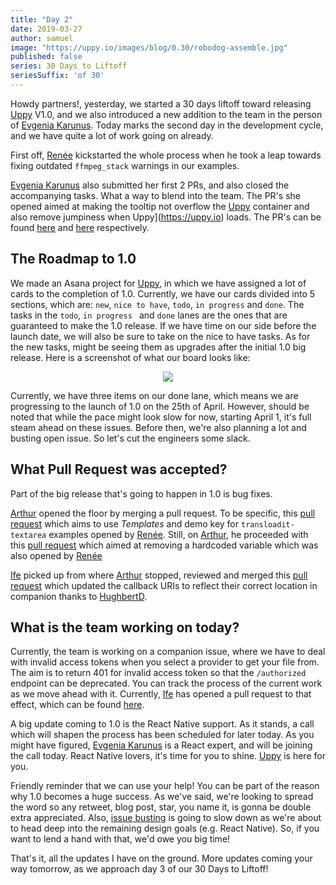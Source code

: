 ```yaml
---
title: "Day 2"
date: 2019-03-27
author: samuel
image: "https://uppy.io/images/blog/0.30/robodog-assemble.jpg"
published: false
series: 30 Days to Liftoff
seriesSuffix: 'of 30'
---
```


Howdy partners!, yesterday, we started a 30 days liftoff toward releasing [Uppy](https://uppy.io) V1.0, and we also introduced a new addition to the team in the person of [Evgenia Karunus](https://github.com/lakesare). Today marks the second day in the development cycle, and we have quite a lot of work going on already. 

<!--more-->

First off, [Renée](https://github.com/goto-bus-stop) kickstarted the whole process when he took a leap towards fixing outdated `ffmpeg_stack` warnings in our examples. 

[Evgenia Karunus](https://github.com/lakesare) also submitted her first 2 PRs, and also closed the accompanying tasks. What a way to blend into the team. The PR's she opened aimed at making the tooltip not overflow the [Uppy](https://uppy.io) container and also remove jumpiness when Uppy](https://uppy.io) loads. The PR's can be found [here](https://github.com/transloadit/uppy/pull/1382) and [here](https://github.com/transloadit/uppy/pull/1383) respectively.

## The Roadmap to 1.0

We made an Asana project for [Uppy](https://uppy.io), in which we have assigned a lot of cards to the completion of 1.0. Currently, we have our cards divided into 5 sections, which are: `new`, `nice to have`, `todo`, `in progress` and `done`. The tasks in the `todo`, `in progress ` and `done` lanes are the ones that are guaranteed to make the 1.0 release. If we have time on our side before the launch date, we will also be sure to take on the nice to have tasks. As for the new tasks, might be seeing them as upgrades after the initial 1.0 big release. Here is a screenshot of what our board looks like:

<center><img src="/images/blog/30daystoliftoff/2019-03-27-board02.png"></center>

Currently, we have three items on our done lane, which means we are progressing to the launch of 1.0 on the 25th of April. However, should be noted that while the pace might look slow for now, starting April 1, it's full steam ahead on these issues. Before then, we're also planning a lot and busting open issue. So let's cut the engineers some slack.


## What Pull Request was accepted?

Part of the big release that's going to happen in 1.0 is bug fixes. 

[Arthur](https://github.com/arturi) opened the floor by merging a pull request. To be specific, this [pull request](https://github.com/transloadit/uppy/pull/1375) which aims to use <dfn>Templates</dfn> and demo key for `transloadit-textarea` examples opened by [Renée](https://github.com/goto-bus-stop). Still, on [Arthur](https://github.com/arturi), he proceeded with this [pull request](https://github.com/transloadit/uppy/pull/1374) which aimed at removing a hardcoded variable which was also opened by [Renée](https://github.com/goto-bus-stop)

[Ife](https://github.com/ifedapoolarewaju) picked up from where [Arthur](https://github.com/arturi) stopped, reviewed and merged this [pull request](https://github.com/transloadit/uppy/pull/1366) which updated the callback URIs to reflect their correct location in companion thanks to [HughbertD](https://github.com/HughbertD).

## What is the team working on today?

Currently, the team is working on a companion issue, where we have to deal with invalid access tokens when you select a provider to get your file from. The aim is to return 401 for invalid access token so that the `/authorized` endpoint can be deprecated. You can track the process of the current work as we move ahead with it. Currently, [Ife](https://github.com/ifedapoolarewaju) has opened a pull request to that effect, which can be found [here](https://github.com/transloadit/uppy/pull/1298).

A big update coming to 1.0 is the React Native support. As it stands, a call which will shapen the process has been scheduled for later today. As you might have figured, [Evgenia Karunus](https://github.com/lakesare) is a React expert, and will be joining the call today. React Native lovers, it's time for you to shine. [Uppy](https://uppy.io) is here for you.


Friendly reminder that we can use your help! You can be part of the reason why 1.0 becomes a huge success. As we've said, we're looking to spread the word so any retweet, blog post, star, you name it, is gonna be double extra appreciated. Also, [issue busting](https://github.com/transloadit/uppy/issues) is going to slow down as we're about to head deep into the remaining design goals (e.g. React Native). So, if you want to lend a hand with that, we'd owe you big time!

That's it, all the updates I have on the ground. More updates coming your way tomorrow, as we approach day 3 of our 30 Days to Liftoff!

